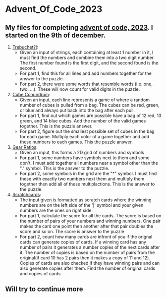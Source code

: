 # Advent_Of_Code_2023
## My files for completing [advent of code, 2023](https://adventofcode.com/2023). I started on the 9th of december.
1. [Trebuchet?!](https://github.com/TheFosh/adventOfCode_2023/tree/main/day1/day1):
    * Given an input of strings, each containing at least 1 number in it, I must find the numbers and combine them into a two digit number. The first number found is the first digit, and the second found is the second.
    * For part 1, find this for all lines and add numbers together for the answer to the puzzle.
    * For part 2, there were some words that resemble words (i.e. one, two, ...). These will now count for valid digits in the puzzle.
2. [Cube Conundrum](https://github.com/TheFosh/adventOfCode_2023/tree/main/day2/day2):
   * Given an input, each line represents a game of where a random number of cubes is pulled from a bag. The cubes can be red, green, or blue and always put back into the bag after each pull.
   * For part 1, find out which games are possible have a bag of 12 red, 13 green, and 14 blue cubes. Add the number of the valid games together. This is the puzzle answer.
   * For part 2, figure out the smallest possible set of cubes in the bag for each game. Multiply each color of a game together and add these numbers to each games. This the puzzle answer.
3. [Gear Ratios](https://github.com/TheFosh/adventOfCode_2023/tree/main/day3/day3):
   * Given an input, this forms a 2D grid of numbers and symbols
   * For part 1, some numbers have symbols next to them and some don't. I must add together all numbers near a symbol other than the "." symbol. This is the answer to the puzzle.
   * For part 2, some symbols in the grid are the "*" symbol. I must find these with exactly two numbers next them and multiply them together then add all of these multiplactions. This is the answer to the puzzle.
4. [Scratchcards](https://github.com/TheFosh/adventOfCode_2023/tree/main/day4/day4):
   * The input given is formatted as scratch cards where the winning numbers are on the left side of the '|' symbol and your given numbers are the ones on right side.
   * For part 1, calculate the score for all the cards. The score is based on the number of pairs of your numbers and winning numbers. One pair makes the card one point then another after that pair doubles the score and so on. The score is answer to the puzzle
   * For part 2, count how many cards are infront of you if the orignal cards can generate copies of cards. If a winning card has any number of pairs it generates a number copies of the next cards after it. The number of copies is based on the number of pairs from the original(if card 10 has 2 pairs then it makes a copy of 11 and 12). Copies of cards are also checked if they have winning pairs and can also generate copies after them. Find the number of original cards and copies of cards.
## Will try to continue more
